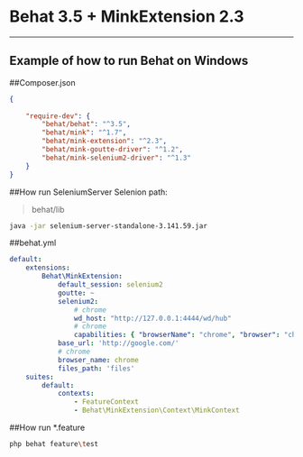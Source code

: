 # Behat 3.5 + MinkExtension 2.3
---
Example of how to run Behat on Windows
---
##Composer.json
```json
{
	
    "require-dev": {
        "behat/behat": "^3.5",
        "behat/mink": "^1.7",
        "behat/mink-extension": "^2.3",
        "behat/mink-goutte-driver": "^1.2",
        "behat/mink-selenium2-driver": "^1.3"
    }
}
```

##How run SeleniumServer
Selenion path: 
>behat/lib
```bash
java -jar selenium-server-standalone-3.141.59.jar
```

##behat.yml
```yaml
default:
    extensions:
        Behat\MinkExtension:
            default_session: selenium2
            goutte: ~
            selenium2:
                # chrome
                wd_host: "http://127.0.0.1:4444/wd/hub"
                # chrome
                capabilities: { "browserName": "chrome", "browser": "chrome", "version":  "70", 'chrome': {'switches':['--no-sandbox']}}
            base_url: 'http://google.com/'
            # chrome
            browser_name: chrome
            files_path: 'files'
    suites:
        default:
            contexts:
                - FeatureContext
                - Behat\MinkExtension\Context\MinkContext
```

##How run *.feature
```bash
php behat feature\test
```